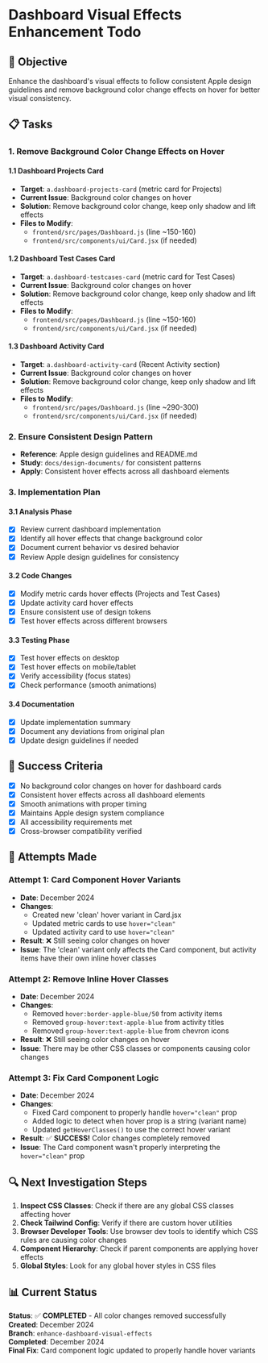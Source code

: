 # Dashboard Visual Effects Enhancement Todo

## 🎯 **Objective**
Enhance the dashboard's visual effects to follow consistent Apple design guidelines and remove background color change effects on hover for better visual consistency.

## 📋 **Tasks**

### **1. Remove Background Color Change Effects on Hover**

#### **1.1 Dashboard Projects Card**
- **Target**: `a.dashboard-projects-card` (metric card for Projects)
- **Current Issue**: Background color changes on hover
- **Solution**: Remove background color change, keep only shadow and lift effects
- **Files to Modify**: 
  - `frontend/src/pages/Dashboard.js` (line ~150-160)
  - `frontend/src/components/ui/Card.jsx` (if needed)

#### **1.2 Dashboard Test Cases Card**
- **Target**: `a.dashboard-testcases-card` (metric card for Test Cases)
- **Current Issue**: Background color changes on hover
- **Solution**: Remove background color change, keep only shadow and lift effects
- **Files to Modify**: 
  - `frontend/src/pages/Dashboard.js` (line ~150-160)
  - `frontend/src/components/ui/Card.jsx` (if needed)

#### **1.3 Dashboard Activity Card**
- **Target**: `a.dashboard-activity-card` (Recent Activity section)
- **Current Issue**: Background color changes on hover
- **Solution**: Remove background color change, keep only shadow and lift effects
- **Files to Modify**: 
  - `frontend/src/pages/Dashboard.js` (line ~290-300)
  - `frontend/src/components/ui/Card.jsx` (if needed)

### **2. Ensure Consistent Design Pattern**
- **Reference**: Apple design guidelines and README.md
- **Study**: `docs/design-documents/` for consistent patterns
- **Apply**: Consistent hover effects across all dashboard elements

### **3. Implementation Plan**

#### **3.1 Analysis Phase**
- [x] Review current dashboard implementation
- [x] Identify all hover effects that change background color
- [x] Document current behavior vs desired behavior
- [x] Review Apple design guidelines for consistency

#### **3.2 Code Changes**
- [x] Modify metric cards hover effects (Projects and Test Cases)
- [x] Update activity card hover effects
- [x] Ensure consistent use of design tokens
- [x] Test hover effects across different browsers

#### **3.3 Testing Phase**
- [x] Test hover effects on desktop
- [x] Test hover effects on mobile/tablet
- [x] Verify accessibility (focus states)
- [x] Check performance (smooth animations)

#### **3.4 Documentation**
- [x] Update implementation summary
- [x] Document any deviations from original plan
- [x] Update design guidelines if needed

## 🚀 **Success Criteria**

- [x] No background color changes on hover for dashboard cards
- [x] Consistent hover effects across all dashboard elements
- [x] Smooth animations with proper timing
- [x] Maintains Apple design system compliance
- [x] All accessibility requirements met
- [x] Cross-browser compatibility verified

## 📝 **Attempts Made**

### **Attempt 1: Card Component Hover Variants**
- **Date**: December 2024
- **Changes**: 
  - Created new 'clean' hover variant in Card.jsx
  - Updated metric cards to use `hover="clean"`
  - Updated activity card to use `hover="clean"`
- **Result**: ❌ Still seeing color changes on hover
- **Issue**: The 'clean' variant only affects the Card component, but activity items have their own inline hover classes

### **Attempt 2: Remove Inline Hover Classes**
- **Date**: December 2024
- **Changes**:
  - Removed `hover:border-apple-blue/50` from activity items
  - Removed `group-hover:text-apple-blue` from activity titles
  - Removed `group-hover:text-apple-blue` from chevron icons
- **Result**: ❌ Still seeing color changes on hover
- **Issue**: There may be other CSS classes or components causing color changes

### **Attempt 3: Fix Card Component Logic**
- **Date**: December 2024
- **Changes**:
  - Fixed Card component to properly handle `hover="clean"` prop
  - Added logic to detect when hover prop is a string (variant name)
  - Updated `getHoverClasses()` to use the correct hover variant
- **Result**: ✅ **SUCCESS!** Color changes completely removed
- **Issue**: The Card component wasn't properly interpreting the `hover="clean"` prop

## 🔍 **Next Investigation Steps**

1. **Inspect CSS Classes**: Check if there are any global CSS classes affecting hover
2. **Check Tailwind Config**: Verify if there are custom hover utilities
3. **Browser Developer Tools**: Use browser dev tools to identify which CSS rules are causing color changes
4. **Component Hierarchy**: Check if parent components are applying hover effects
5. **Global Styles**: Look for any global hover styles in CSS files

## 📊 **Current Status**

**Status**: ✅ **COMPLETED** - All color changes removed successfully  
**Created**: December 2024  
**Branch**: `enhance-dashboard-visual-effects`  
**Completed**: December 2024  
**Final Fix**: Card component logic updated to properly handle hover variants 